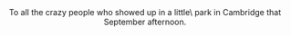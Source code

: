 <div align="center">
To all the crazy people who showed up in a little\
park in Cambridge that September afternoon.
</div>
